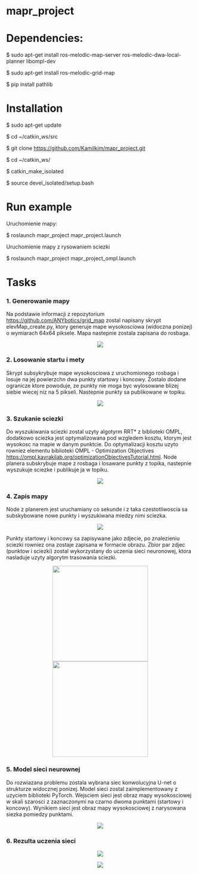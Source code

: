 # mapr_project

# Dependencies:

$ sudo apt-get install ros-melodic-map-server ros-melodic-dwa-local-planner libompl-dev

$ sudo apt-get install ros-melodic-grid-map

$ pip install pathlib

# Installation

$ sudo apt-get update

$ cd ~/catkin_ws/src

$ git clone https://github.com/Kamilkim/mapr_project.git

$ cd ~/catkin_ws/

$ catkin_make_isolated

$ source devel_isolated/setup.bash

# Run example

Uruchomienie mapy:

$ roslaunch mapr_project mapr_project.launch

Uruchomienie mapy z rysowaniem sciezki

$ roslaunch mapr_project mapr_project_ompl.launch


# Tasks

### 1. Generowanie mapy 
Na podstawie informacji z repozytorium https://github.com/ANYbotics/grid_map zostal napisany skrypt elevMap_create.py, ktory generuje mape wysokosciowa (widoczna ponizej) o wymiarach 64x64 piksele. Mapa nastepnie zostala zapisana do rosbaga.

<p align="center"> 
<img src="doc/elevation_map.JPG">
</p>

### 2. Losowanie startu i mety 
Skrypt subsykrybuje mape wysokosciowa z uruchomionego rosbaga i losuje na jej powierzchn dwa punkty startowy i koncowy. Zostalo dodane ogranicze ktore powoduje, ze punkty nie moga byc wylosowane blizej siebie wiecej niz na 5 pikseli. Nastepnie punkty sa publikowane w topiku.

<p align="center"> 
<img src="doc/elevation_map_points.JPG">
</p>

### 3. Szukanie sciezki 
Do wyszukiwania sciezki zostal uzyty algotyrm RRT* z biblioteki OMPL, dodatkowo sciezka jest optymalizowana pod wzgledem kosztu, ktorym jest wysokosc na mapie w danym punktcie. Do optymalizacji kosztu uzyto rowniez elementu biblioteki OMPL - Optimization Objectives
https://ompl.kavrakilab.org/optimizationObjectivesTutorial.html. Node planera subskrybuje mape z rosbaga i losawane punkty z topika, nastepnie wyszukuje sciezke i publikuje ja w topiku.

<p align="center"> 
<img src="doc/elevation_map_path.JPG">
</p>

### 4. Zapis mapy 
Node z planerem jest uruchamiany co sekunde i z taka czestotliwoscia sa subskybowane nowe punkty i wyszukiwana miedzy nimi sciezka.


<p align="center"> 
<img src="doc/planning.gif">
</p>

Punkty startowy i koncowy sa zapisywane jako zdjecie, po znalezieniu sciezki rowniez ona zostaje zapisana w formacie obrazu. Zbior par zdjec (punktow i sciezki) zostal wykorzystany do uczenia sieci neuronowej, ktora nasladuje uzyty algorytm trasowania sciezki.

<p align="center"> 
<img src="doc/data_point.png" width="256px" height="256px">
<img src="doc/data_path.png" width="256px" height="256px">
</p>

### 5. Model sieci neurownej 
Do rozwiazana problemu zostala wybrana siec konwolucyjna U-net o strukturze widocznej ponizej. Model sieci zostal zaimplementowany z uzyciem biblioteki PyTorch. Wejsciem sieci jest obraz mapy wysokosciowej w skali szarosci z zaznaczonymi na czarno dwoma punktami (startowy i koncowy). Wynikiem sieci jest obraz mapy wysokosciowej z narysowana siezka pomiedzy punktami.

<p align="center"> 
<img src="doc/Model_sieci.PNG">
</p>

### 6. Rezulta uczenia sieci 

<p align="center"> 
<img src="doc/1000probek_4epoki.png">
</p>

<p align="center"> 
<img src="doc/6000probek_8epok.png">
</p>








